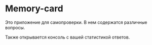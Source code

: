 # Memory-card

Это приложение для самопроверки. В нем содержатся различные вопросы. 

Также открывается консоль с вашей статистикой ответов.
